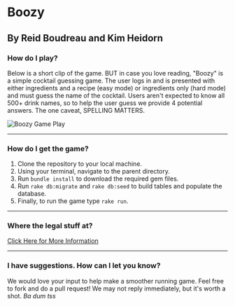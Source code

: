 # Boozy
## By Reid Boudreau and Kim Heidorn

### How do I play?
Below is a short clip of the game.
BUT in case you love reading, "Boozy" is a simple cocktail guessing game.
The user logs in and is presented with either ingredients and a recipe (easy mode)
or ingredients only (hard mode) and must guess the name of the cocktail. Users
aren't expected to know all 500+ drink names, so to help the user guess we provide
4 potential answers.
The one caveat, SPELLING MATTERS.

![Boozy Game Play](https://github.com/knheidorn/module-one-final-project-guidelines-seattle-web-career-021819/blob/building_classes/media/boozy.gif)
___
### How do I get the game?
1. Clone the repository to your local machine.
2. Using your terminal, navigate to the parent directory.
3. Run `bundle install` to download the required gem files.
4. Run `rake db:migrate` and `rake db:seed` to build tables and populate the database.
5. Finally, to run the game type `rake run`.
___
### Where the legal stuff at?
[Click Here for More Information](https://github.com/knheidorn/module-one-final-project-guidelines-seattle-web-career-021819/blob/building_classes/LICENSE.md)
___
### I have suggestions. How can I let you know?
We would love your input to help make a smoother running game.
Feel free to fork and do a pull request!
We may not reply immediately, but it's worth a shot. *Ba dum tss*
